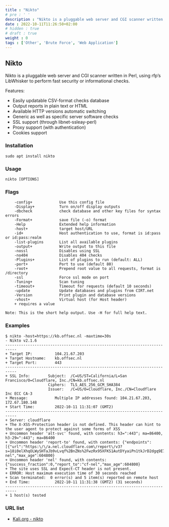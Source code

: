 ```yaml
---
title : "Nikto"
# pre : ' '
description : "Nikto is a pluggable web server and CGI scanner written in Perl, using rfp’s LibWhisker to perform fast security or informational checks."
date : 2022-10-11T11:26:50+02:00
# hidden : true
# draft : true
weight : 0
tags : ['Other', 'Brute Force', 'Web Application']
---
```


## Nikto

Nikto is a pluggable web server and CGI scanner written in Perl, using rfp’s LibWhisker to perform fast security or informational checks.

Features:

* Easily updatable CSV-format checks database
* Output reports in plain text or HTML
* Available HTTP versions automatic switching
* Generic as well as specific server software checks
* SSL support (through libnet-ssleay-perl)
* Proxy support (with authentication)
* Cookies support

### Installation

```plain
sudo apt install nikto
```

### Usage

```plain
nikto [OPTIONS]
```

### Flags

```plain
    -config+            Use this config file
    -Display+           Turn on/off display outputs
    -dbcheck            check database and other key files for syntax errors
    -Format+            save file (-o) format
    -Help               Extended help information
    -host+              target host/URL
    -id+                Host authentication to use, format is id:pass or id:pass:realm
    -list-plugins       List all available plugins
    -output+            Write output to this file
    -nossl              Disables using SSL
    -no404              Disables 404 checks
    -Plugins+           List of plugins to run (default: ALL)
    -port+              Port to use (default 80)
    -root+              Prepend root value to all requests, format is /directory
    -ssl                Force ssl mode on port
    -Tuning+            Scan tuning
    -timeout+           Timeout for requests (default 10 seconds)
    -update             Update databases and plugins from CIRT.net
    -Version            Print plugin and database versions
    -vhost+             Virtual host (for Host header)
    + requires a value

Note: This is the short help output. Use -H for full help text.
```

### Examples

```plain
$ nikto -host=https://kb.offsec.nl -maxtime=30s
- Nikto v2.1.6
---------------------------------------------------------------------------
+ Target IP:          104.21.67.203
+ Target Hostname:    kb.offsec.nl
+ Target Port:        443
---------------------------------------------------------------------------
+ SSL Info:        Subject:  /C=US/ST=California/L=San Francisco/O=Cloudflare, Inc./CN=kb.offsec.nl
                   Ciphers:  TLS_AES_256_GCM_SHA384
                   Issuer:   /C=US/O=Cloudflare, Inc./CN=Cloudflare Inc ECC CA-3
+ Message:            Multiple IP addresses found: 104.21.67.203, 172.67.180.148
+ Start Time:         2022-10-11 11:31:07 (GMT2)
---------------------------------------------------------------------------
+ Server: cloudflare
+ The X-XSS-Protection header is not defined. This header can hint to the user agent to protect against some forms of XSS
+ Uncommon header 'alt-svc' found, with contents: h3=":443"; ma=86400, h3-29=":443"; ma=86400
+ Uncommon header 'report-to' found, with contents: {"endpoints":[{"url":"https:\/\/a.nel.cloudflare.com\/report\/v3?s=18i0elXhqOLWySHTaJb9vLvqf%2BnZNs%2FwzRx95XFKS1AutDYyaiPn1tkJrD2dgq9E7O4Ner4Qv8%2BU1sy3qit4DVJWg8wWqGHWER0EDX1CCc6Y0ueOgkG2f2r5QAWWsdw%3D"}],"group":"cf-nel","max_age":604800}
+ Uncommon header 'nel' found, with contents: {"success_fraction":0,"report_to":"cf-nel","max_age":604800}
+ The site uses SSL and Expect-CT header is not present.
+ ERROR: Host maximum execution time of 30 seconds reached
+ Scan terminated:  0 error(s) and 5 item(s) reported on remote host
+ End Time:           2022-10-11 11:31:38 (GMT2) (31 seconds)
---------------------------------------------------------------------------
+ 1 host(s) tested
```

### URL list

* [Kali.org - nikto](https://www.kali.org/tools/nikto/)
